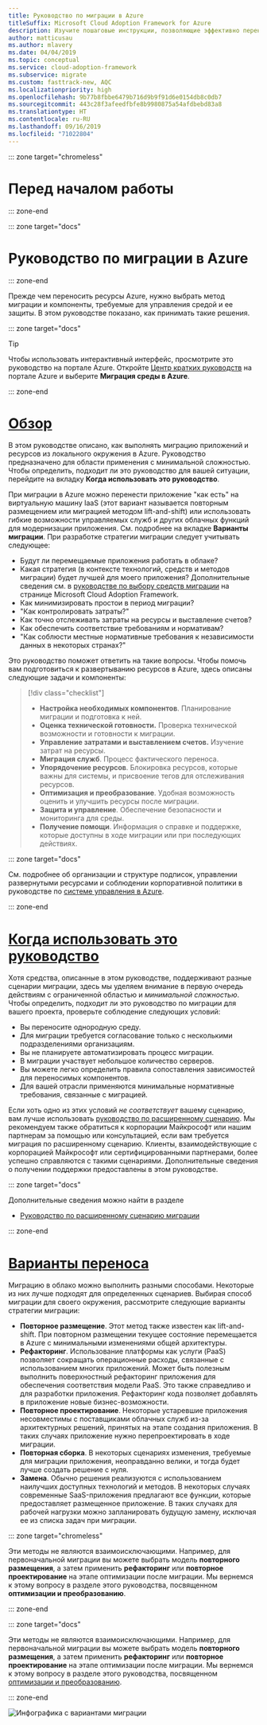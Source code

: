 ```yaml
---
title: Руководство по миграции в Azure
titleSuffix: Microsoft Cloud Adoption Framework for Azure
description: Изучите пошаговые инструкции, позволяющие эффективно перенести службы организации в Azure.
author: matticusau
ms.author: mlavery
ms.date: 04/04/2019
ms.topic: conceptual
ms.service: cloud-adoption-framework
ms.subservice: migrate
ms.custom: fasttrack-new, AQC
ms.localizationpriority: high
ms.openlocfilehash: 9b77b8fbbe6479b716d9b9f91d6e0154db8c0db7
ms.sourcegitcommit: 443c28f3afeedfbfe8b9980875a54afdbebd83a8
ms.translationtype: HT
ms.contentlocale: ru-RU
ms.lasthandoff: 09/16/2019
ms.locfileid: "71022804"
---
```

::: zone target="chromeless"

# <a name="before-you-start"></a>Перед началом работы

::: zone-end

::: zone target="docs"

# <a name="introduction-to-the-azure-migration-guide"></a>Руководство по миграции в Azure

::: zone-end

Прежде чем переносить ресурсы Azure, нужно выбрать метод миграции и компоненты, требуемые для управления средой и ее защиты. В этом руководстве показано, как принимать такие решения.

::: zone target="docs"

> [!TIP]
> Чтобы использовать интерактивный интерфейс, просмотрите это руководство на портале Azure. Откройте [Центр кратких руководств](https://portal.azure.com/?feature.quickstart=true#blade/Microsoft_Azure_Resources/QuickstartCenterBlade) на портале Azure и выберите **Миграция среды в Azure**.

::: zone-end

# <a name="overviewtaboverview"></a>[Обзор](#tab/Overview)

В этом руководстве описано, как выполнять миграцию приложений и ресурсов из локального окружения в Azure. Руководство предназначено для области применения с минимальной сложностью. Чтобы определить, подходит ли это руководство для вашей ситуации, перейдите на вкладку **Когда использовать это руководство**.

При миграции в Azure можно перенести приложение "как есть" на виртуальную машину IaaS (этот вариант называется повторным размещением или миграцией методом lift-and-shift) или использовать гибкие возможности управляемых служб и других облачных функций для модернизации приложения. См. подробнее на вкладке **Варианты миграции**. При разработке стратегии миграции следует учитывать следующее:

- Будут ли перемещаемые приложения работать в облаке?
- Какая стратегия (в контексте технологий, средств и методов миграции) будет лучшей для моего приложения? Дополнительные сведения см. в [руководстве по выбору средств миграции](../../decision-guides/migrate-decision-guide/index.md) на странице Microsoft Cloud Adoption Framework.
- Как минимизировать простои в период миграции?
- "Как контролировать затраты?"
- Как точно отслеживать затраты на ресурсы и выставление счетов?
- Как обеспечить соответствие требованиям и нормативам?
- "Как соблюсти местные нормативные требования к независимости данных в некоторых странах?"

Это руководство поможет ответить на такие вопросы. Чтобы помочь вам подготовиться к развертыванию ресурсов в Azure, здесь описаны следующие задачи и компоненты:

> [!div class="checklist"]
>
> - **Настройка необходимых компонентов**. Планирование миграции и подготовка к ней.
> - **Оценка технической готовности.** Проверка технической возможности и готовности к миграции.
> - **Управление затратами и выставлением счетов.** Изучение затрат на ресурсы.
> - **Миграция служб**. Процесс фактического переноса.
> - **Упорядочение ресурсов**. Блокировка ресурсов, которые важны для системы, и присвоение тегов для отслеживания ресурсов.
> - **Оптимизация и преобразование**. Удобная возможность оценить и улучшить ресурсы после миграции.
> - **Защита и управление**. Обеспечение безопасности и мониторинга для среды.
> - **Получение помощи**. Информация о справке и поддержке, которые доступны в ходе миграции или при последующих действиях.

::: zone target="docs"

См. подробнее об организации и структуре подписок, управлении развернутыми ресурсами и соблюдении корпоративной политики в руководстве по [системе управления в Azure](https://docs.microsoft.com/azure/security/governance-in-azure).

::: zone-end

# <a name="when-to-use-this-guidetabwhentousethisguide"></a>[Когда использовать это руководство](#tab/WhenToUseThisGuide)

Хотя средства, описанные в этом руководстве, поддерживают разные сценарии миграции, здесь мы уделяем внимание в первую очередь действиям с ограниченной областью и _минимальной сложностью_. Чтобы определить, подходит ли это руководство по миграции для вашего проекта, проверьте соблюдение следующих условий:

- Вы переносите однородную среду.
- Для миграции требуется согласование только с несколькими подразделениями организациям.
- Вы не планируете автоматизировать процесс миграции.
- В миграции участвует небольшое количество серверов.
- Вы можете легко определить правила сопоставления зависимостей для переносимых компонентов.
- Для вашей отрасли применяются минимальные нормативные требования, связанные с миграцией.

Если хоть одно из этих условий _не соответствует_ вашему сценарию, вам лучше использовать [руководство по расширенному сценарию](../expanded-scope/index.md). Мы рекомендуем также обратиться к корпорации Майкрософт или нашим партнерам за помощью или консультацией, если вам требуется миграция по расширенному сценарию. Клиенты, взаимодействующие с корпорацией Майкрософт или сертифицированными партнерами, более успешно справляются с такими сценариями. Дополнительные сведения о получении поддержки предоставлены в этом руководстве.

<!-- markdownlint-enable MD033 -->

::: zone target="docs"

Дополнительные сведения можно найти в разделе

- [Руководство по расширенному сценарию миграции](../expanded-scope/index.md)

::: zone-end

# <a name="migration-optionstabmigrationoptions"></a>[Варианты переноса](#tab/MigrationOptions)

Миграцию в облако можно выполнить разными способами. Некоторые из них лучше подходят для определенных сценариев. Выбирая способ миграции для своего окружения, рассмотрите следующие варианты стратегии миграции:

- **Повторное размещение**. Этот метод также известен как lift-and-shift. При повторном размещении текущее состояние перемещается в Azure с минимальными изменениями общей архитектуры.
- **Рефакторинг**. Использование платформы как услуги (PaaS) позволяет сокращать операционные расходы, связанные с использованием многих приложений. Может быть полезным выполнить поверхностный рефакторинг приложения для обеспечения соответствия модели PaaS. Это также справедливо и для разработки приложения. Рефакторинг кода позволяет добавлять в приложение новые бизнес-возможности.
- **Повторное проектирование**. Некоторые устаревшие приложения несовместимы с поставщиками облачных служб из-за архитектурных решений, принятых на этапе создания приложения. В таких случаях приложение нужно перепроектировать в ходе миграции.
- **Повторная сборка**. В некоторых сценариях изменения, требуемые для миграции приложения, неоправданно велики, и тогда будет лучше создать решение с нуля.
- **Замена**. Обычно решения реализуются с использованием наилучших доступных технологий и методов. В некоторых случаях современные SaaS-приложения предлагают все функции, которые предоставляет размещенное приложение. В таких случаях для рабочей нагрузки можно запланировать будущую замену, исключая ее из списка задач при миграции.

::: zone target="chromeless"

Эти методы не являются взаимоисключающими. Например, для первоначальной миграции вы можете выбрать модель **повторного размещения**, а затем применить **рефакторинг** или **повторное проектирование** на этапе оптимизации после миграции. Мы вернемся к этому вопросу в разделе этого руководства, посвященном **оптимизации и преобразованию**.

::: zone-end

::: zone target="docs"

Эти методы не являются взаимоисключающими. Например, для первоначальной миграции вы можете выбрать модель **повторного размещения**, а затем применить **рефакторинг** или **повторное проектирование** на этапе оптимизации после миграции. Мы вернемся к этому вопросу в разделе этого руководства, посвященном [оптимизации и преобразованию](./optimize-and-transform.md).

::: zone-end

![Инфографика с вариантами миграции](../../_images/migrate/migration-options.png)
